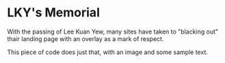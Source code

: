 # LKY's Memorial

With the passing of Lee Kuan Yew, many sites have taken to "blacking out" thair landing page with an overlay as a mark of respect.

This piece of code does just that, with an image and some sample text.
